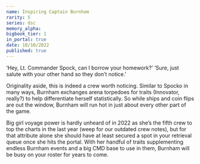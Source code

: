 ```yaml
---
name: Inspiring Captain Burnham
rarity: 5
series: dsc
memory_alpha:
bigbook_tier: 1
in_portal: true
date: 10/10/2022
published: true
---
```


‘Hey, Lt. Commander Spock, can I borrow your homework?’ ‘Sure, just salute with your other hand so they don’t notice.’

Originality aside, this is indeed a crew worth noticing. Similar to Spocko in many ways, Burnham exchanges arena torpedoes for traits (Innovator, really?) to help differentiate herself statistically. So while ships and coin flips are out the window, Burnham will run hot in just about every other part of the game.

Big girl voyage power is hardly unheard of in 2022 as she’s the fifth crew to top the charts in the last year (weep for our outdated crew notes), but for that attribute alone she should have at least secured a spot in your retrieval queue once she hits the portal. With her handful of traits supplementing endless Burnham events and a big CMD base to use in them, Burnham will be busy on your roster for years to come.
